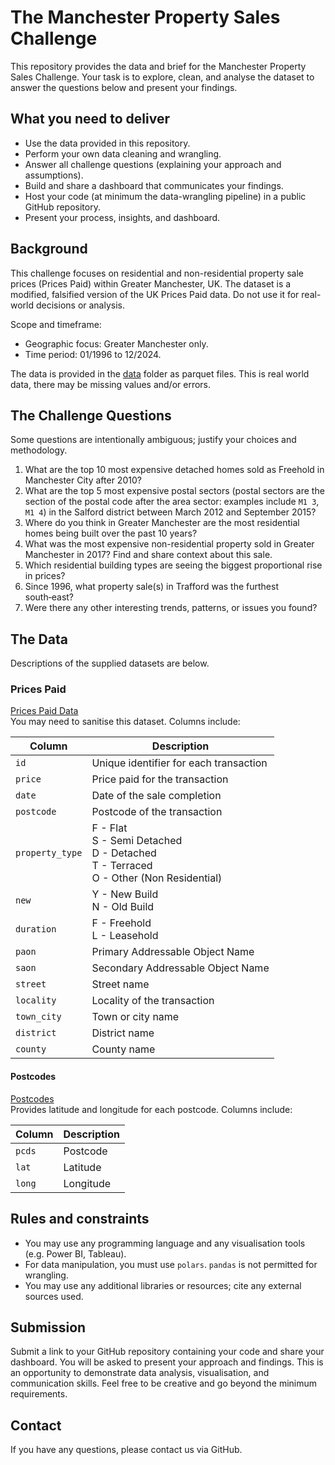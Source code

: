 # The Manchester Property Sales Challenge
This repository provides the data and brief for the Manchester Property Sales Challenge. Your task is to explore, clean, and analyse the dataset to answer the questions below and present your findings.

## What you need to deliver
- Use the data provided in this repository.
- Perform your own data cleaning and wrangling.
- Answer all challenge questions (explaining your approach and assumptions).
- Build and share a dashboard that communicates your findings.
- Host your code (at minimum the data-wrangling pipeline) in a public GitHub repository.
- Present your process, insights, and dashboard.

## Background
This challenge focuses on residential and non-residential property sale prices (Prices Paid) within Greater Manchester, UK. 
The dataset is a modified, falsified version of the UK Prices Paid data. Do not use it for real-world decisions or analysis.

Scope and timeframe:
- Geographic focus: Greater Manchester only.
- Time period: 01/1996 to 12/2024.

The data is provided in the [data](data) folder as parquet files. This is real world data, there may be missing values and/or errors.

## The Challenge Questions
Some questions are intentionally ambiguous; justify your choices and methodology.

1. What are the top 10 most expensive detached homes sold as Freehold in Manchester City after 2010?
2. What are the top 5 most expensive postal sectors (postal sectors are the section of the postal code after the area sector: examples include `M1 3`, `M1 4`) in the Salford district between March 2012 and September 2015?
3. Where do you think in Greater Manchester are the most residential homes being built over the past 10 years?
4. What was the most expensive non-residential property sold in Greater Manchester in 2017? Find and share context about this sale.
5. Which residential building types are seeing the biggest proportional rise in prices?
6. Since 1996, what property sale(s) in Trafford was the furthest south‑east?
7. Were there any other interesting trends, patterns, or issues you found?

## The Data
Descriptions of the supplied datasets are below.

### Prices Paid
[Prices Paid Data](data/pp_data_man.parquet)  
You may need to sanitise this dataset. Columns include:

| Column             | Description                                                                                     |
|--------------------|-------------------------------------------------------------------------------------------------|
| `id`               | Unique identifier for each transaction                                                          |
| `price`            | Price paid for the transaction                                                                  |
| `date`             | Date of the sale completion                                                                     |
| `postcode`         | Postcode of the transaction                                                                     |
| `property_type`    | F - Flat <br/>S - Semi Detached <br/>D - Detached <br/>T - Terraced <br/>O - Other (Non Residential) |
| `new`              | Y - New Build<br/> N - Old Build                                                                     |
| `duration`         | F - Freehold<br/> L - Leasehold                                                                      |
| `paon`             | Primary Addressable Object Name                                                                  |
| `saon`             | Secondary Addressable Object Name                                                                |
| `street`           | Street name                                                                                      |
| `locality`         | Locality of the transaction                                                                      |
| `town_city`        | Town or city name                                                                                |
| `district`         | District name                                                                                    |
| `county`           | County name                                                                                      |

#### Postcodes
[Postcodes](data/pc_man.parquet)  
Provides latitude and longitude for each postcode. Columns include:

| Column | Description                                                                                  |
|--------|----------------------------------------------------------------------------------------------|
| `pcds` | Postcode                                                                                      |
| `lat`  | Latitude                                                                                      |
| `long` | Longitude                                                                                     |

## Rules and constraints
- You may use any programming language and any visualisation tools (e.g. Power BI, Tableau).
- For data manipulation, you must use `polars`. `pandas` is not permitted for wrangling.
- You may use any additional libraries or resources; cite any external sources used.

## Submission
Submit a link to your GitHub repository containing your code and share your dashboard. You will be asked to present your approach and findings.
This is an opportunity to demonstrate data analysis, visualisation, and communication skills. Feel free to be creative and go beyond the minimum requirements.

## Contact
If you have any questions, please contact us via GitHub.